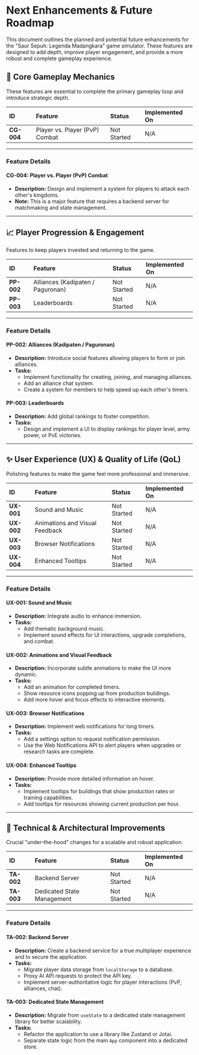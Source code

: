 # Next Enhancements & Future Roadmap

This document outlines the planned and potential future enhancements for the "Saur Sepuh: Legenda Madangkara" game simulator. These features are designed to add depth, improve player engagement, and provide a more robust and complete gameplay experience.

## 🎯 Core Gameplay Mechanics

These features are essential to complete the primary gameplay loop and introduce strategic depth.

| ID         | Feature                      | Status      | Implemented On             |
| :--------- | :--------------------------- | :---------- | :------------------------- |
| **CG-004** | Player vs. Player (PvP) Combat | Not Started | N/A                        |

---

### Feature Details

#### CG-004: Player vs. Player (PvP) Combat
-   **Description:** Design and implement a system for players to attack each other's kingdoms.
-   **Note:** This is a major feature that requires a backend server for matchmaking and state management.

---

## 📈 Player Progression & Engagement

Features to keep players invested and returning to the game.

| ID         | Feature                         | Status      | Implemented On |
| :--------- | :------------------------------ | :---------- | :------------- |
| **PP-002** | Alliances (Kadipaten / Paguronan) | Not Started | N/A            |
| **PP-003** | Leaderboards                    | Not Started | N/A            |

---

### Feature Details

#### PP-002: Alliances (Kadipaten / Paguronan)
-   **Description:** Introduce social features allowing players to form or join alliances.
-   **Tasks:**
    -   Implement functionality for creating, joining, and managing alliances.
    -   Add an alliance chat system.
    -   Create a system for members to help speed up each other's timers.

#### PP-003: Leaderboards
-   **Description:** Add global rankings to foster competition.
-   **Tasks:**
    -   Design and implement a UI to display rankings for player level, army power, or PvE victories.

---

## ✨ User Experience (UX) & Quality of Life (QoL)

Polishing features to make the game feel more professional and immersive.

| ID         | Feature                        | Status      | Implemented On |
| :--------- | :----------------------------- | :---------- | :------------- |
| **UX-001** | Sound and Music                | Not Started | N/A            |
| **UX-002** | Animations and Visual Feedback | Not Started | N/A            |
| **UX-003** | Browser Notifications          | Not Started | N/A            |
| **UX-004** | Enhanced Tooltips              | Not Started | N/A            |

---

### Feature Details

#### UX-001: Sound and Music
-   **Description:** Integrate audio to enhance immersion.
-   **Tasks:**
    -   Add thematic background music.
    -   Implement sound effects for UI interactions, upgrade completions, and combat.

#### UX-002: Animations and Visual Feedback
-   **Description:** Incorporate subtle animations to make the UI more dynamic.
-   **Tasks:**
    -   Add an animation for completed timers.
    -   Show resource icons popping up from production buildings.
    -   Add more hover and focus effects to interactive elements.

#### UX-003: Browser Notifications
-   **Description:** Implement web notifications for long timers.
-   **Tasks:**
    -   Add a settings option to request notification permission.
    -   Use the Web Notifications API to alert players when upgrades or research tasks are complete.

#### UX-004: Enhanced Tooltips
-   **Description:** Provide more detailed information on hover.
-   **Tasks:**
    -   Implement tooltips for buildings that show production rates or training capabilities.
    -   Add tooltips for resources showing current production per hour.

---

## 🔧 Technical & Architectural Improvements

Crucial "under-the-hood" changes for a scalable and robust application.

| ID         | Feature                    | Status      | Implemented On |
| :--------- | :------------------------- | :---------- | :------------- |
| **TA-002** | Backend Server             | Not Started | N/A            |
| **TA-003** | Dedicated State Management | Not Started | N/A            |

---

### Feature Details

#### TA-002: Backend Server
-   **Description:** Create a backend service for a true multiplayer experience and to secure the application.
-   **Tasks:**
    -   Migrate player data storage from `localStorage` to a database.
    -   Proxy AI API requests to protect the API key.
    -   Implement server-authoritative logic for player interactions (PvP, alliances, chat).

#### TA-003: Dedicated State Management
-   **Description:** Migrate from `useState` to a dedicated state management library for better scalability.
-   **Tasks:**
    -   Refactor the application to use a library like Zustand or Jotai.
    -   Separate state logic from the main `App` component into a dedicated store.